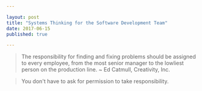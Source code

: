 ```yaml
---

layout: post
title: "Systems Thinking for the Software Development Team"
date: 2017-06-15
published: true

---
```



>The responsibility for finding and fixing problems should be assigned to every employee, from the most senior manager to the lowliest person on the production line. ~ Ed Catmull, Creativity, Inc.


>You don't have to ask for permission to take responsibility.
